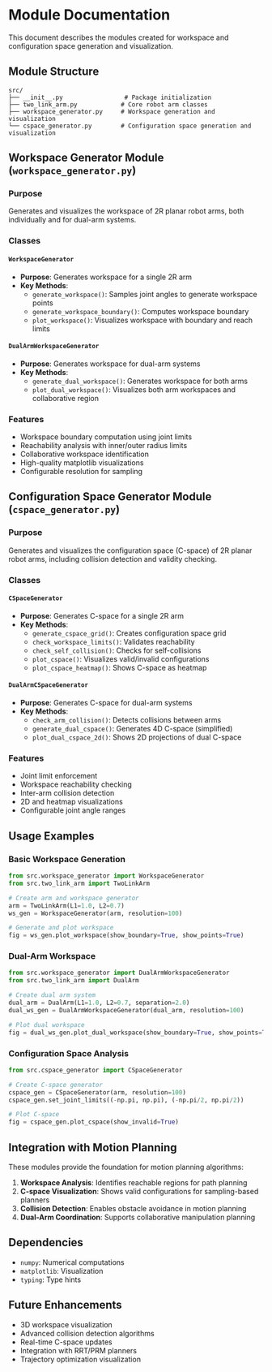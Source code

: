# Module Documentation

This document describes the modules created for workspace and configuration space generation and visualization.

## Module Structure

```
src/
├── __init__.py                 # Package initialization
├── two_link_arm.py            # Core robot arm classes
├── workspace_generator.py     # Workspace generation and visualization
└── cspace_generator.py        # Configuration space generation and visualization
```

## Workspace Generator Module (`workspace_generator.py`)

### Purpose
Generates and visualizes the workspace of 2R planar robot arms, both individually and for dual-arm systems.

### Classes

#### `WorkspaceGenerator`
- **Purpose**: Generates workspace for a single 2R arm
- **Key Methods**:
  - `generate_workspace()`: Samples joint angles to generate workspace points
  - `generate_workspace_boundary()`: Computes workspace boundary
  - `plot_workspace()`: Visualizes workspace with boundary and reach limits

#### `DualArmWorkspaceGenerator`
- **Purpose**: Generates workspace for dual-arm systems
- **Key Methods**:
  - `generate_dual_workspace()`: Generates workspace for both arms
  - `plot_dual_workspace()`: Visualizes both arm workspaces and collaborative region

### Features
- Workspace boundary computation using joint limits
- Reachability analysis with inner/outer radius limits
- Collaborative workspace identification
- High-quality matplotlib visualizations
- Configurable resolution for sampling

## Configuration Space Generator Module (`cspace_generator.py`)

### Purpose
Generates and visualizes the configuration space (C-space) of 2R planar robot arms, including collision detection and validity checking.

### Classes

#### `CSpaceGenerator`
- **Purpose**: Generates C-space for a single 2R arm
- **Key Methods**:
  - `generate_cspace_grid()`: Creates configuration space grid
  - `check_workspace_limits()`: Validates reachability
  - `check_self_collision()`: Checks for self-collisions
  - `plot_cspace()`: Visualizes valid/invalid configurations
  - `plot_cspace_heatmap()`: Shows C-space as heatmap

#### `DualArmCSpaceGenerator`
- **Purpose**: Generates C-space for dual-arm systems
- **Key Methods**:
  - `check_arm_collision()`: Detects collisions between arms
  - `generate_dual_cspace()`: Generates 4D C-space (simplified)
  - `plot_dual_cspace_2d()`: Shows 2D projections of dual C-space

### Features
- Joint limit enforcement
- Workspace reachability checking
- Inter-arm collision detection
- 2D and heatmap visualizations
- Configurable joint angle ranges

## Usage Examples

### Basic Workspace Generation
```python
from src.workspace_generator import WorkspaceGenerator
from src.two_link_arm import TwoLinkArm

# Create arm and workspace generator
arm = TwoLinkArm(L1=1.0, L2=0.7)
ws_gen = WorkspaceGenerator(arm, resolution=100)

# Generate and plot workspace
fig = ws_gen.plot_workspace(show_boundary=True, show_points=True)
```

### Dual-Arm Workspace
```python
from src.workspace_generator import DualArmWorkspaceGenerator
from src.two_link_arm import DualArm

# Create dual arm system
dual_arm = DualArm(L1=1.0, L2=0.7, separation=2.0)
dual_ws_gen = DualArmWorkspaceGenerator(dual_arm, resolution=100)

# Plot dual workspace
fig = dual_ws_gen.plot_dual_workspace(show_boundary=True, show_points=True)
```

### Configuration Space Analysis
```python
from src.cspace_generator import CSpaceGenerator

# Create C-space generator
cspace_gen = CSpaceGenerator(arm, resolution=100)
cspace_gen.set_joint_limits((-np.pi, np.pi), (-np.pi/2, np.pi/2))

# Plot C-space
fig = cspace_gen.plot_cspace(show_invalid=True)
```

## Integration with Motion Planning

These modules provide the foundation for motion planning algorithms:

1. **Workspace Analysis**: Identifies reachable regions for path planning
2. **C-space Visualization**: Shows valid configurations for sampling-based planners
3. **Collision Detection**: Enables obstacle avoidance in motion planning
4. **Dual-Arm Coordination**: Supports collaborative manipulation planning

## Dependencies

- `numpy`: Numerical computations
- `matplotlib`: Visualization
- `typing`: Type hints

## Future Enhancements

- 3D workspace visualization
- Advanced collision detection algorithms
- Real-time C-space updates
- Integration with RRT/PRM planners
- Trajectory optimization visualization
